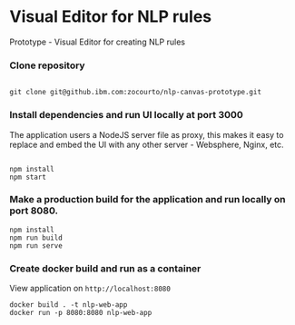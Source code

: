 # Visual Editor for NLP rules

Prototype - Visual Editor for creating NLP rules

### Clone repository

```

git clone git@github.ibm.com:zocourto/nlp-canvas-prototype.git

```

### Install dependencies and run UI locally at port 3000

The application users a NodeJS server file as proxy, this makes it easy to replace and embed the UI with any other server - Websphere, Nginx, etc.

```

npm install
npm start

```

### Make a production build for the application and run locally on port 8080.

```
npm install
npm run build
npm run serve
```

### Create docker build and run as a container

View application on `http://localhost:8080`

```
docker build . -t nlp-web-app
docker run -p 8080:8080 nlp-web-app
```
